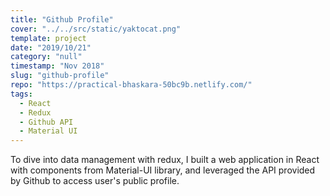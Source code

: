 ```yaml
---
title: "Github Profile"
cover: "../../src/static/yaktocat.png"
template: project
date: "2019/10/21"
category: "null"
timestamp: "Nov 2018"
slug: "github-profile"
repo: "https://practical-bhaskara-50bc9b.netlify.com/"
tags:
  - React
  - Redux
  - Github API
  - Material UI
---
```


To dive into data management with redux, I built a web application in React with components from Material-UI library, and leveraged the API provided by Github to access user's public profile. 


